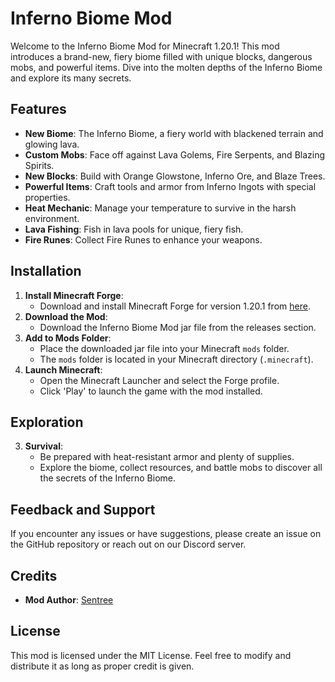 
# Inferno Biome Mod
Welcome to the Inferno Biome Mod for Minecraft 1.20.1! This mod introduces a brand-new, fiery biome filled with unique blocks, dangerous mobs, and powerful items. Dive into the molten depths of the Inferno Biome and explore its many secrets.

## Features
- **New Biome**: The Inferno Biome, a fiery world with blackened terrain and glowing lava.
- **Custom Mobs**: Face off against Lava Golems, Fire Serpents, and Blazing Spirits.
- **New Blocks**: Build with Orange Glowstone, Inferno Ore, and Blaze Trees.
- **Powerful Items**: Craft tools and armor from Inferno Ingots with special properties.
- **Heat Mechanic**: Manage your temperature to survive in the harsh environment.
- **Lava Fishing**: Fish in lava pools for unique, fiery fish.
- **Fire Runes**: Collect Fire Runes to enhance your weapons.

## Installation
1. **Install Minecraft Forge**:
   - Download and install Minecraft Forge for version 1.20.1 from [here](https://files.minecraftforge.net/).
2. **Download the Mod**:
   - Download the Inferno Biome Mod jar file from the releases section.
3. **Add to Mods Folder**:
   - Place the downloaded jar file into your Minecraft `mods` folder.
   - The `mods` folder is located in your Minecraft directory (`.minecraft`).
4. **Launch Minecraft**:
   - Open the Minecraft Launcher and select the Forge profile.
   - Click 'Play' to launch the game with the mod installed.

## Exploration
3. **Survival**:
   - Be prepared with heat-resistant armor and plenty of supplies.
   - Explore the biome, collect resources, and battle mobs to discover all the secrets of the Inferno Biome.

## Feedback and Support
If you encounter any issues or have suggestions, please create an issue on the GitHub repository or reach out on our Discord server.

## Credits
- **Mod Author**: [Sentree](https://github.com/Sentreee)

## License
This mod is licensed under the MIT License. Feel free to modify and distribute it as long as proper credit is given.
